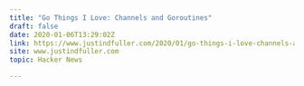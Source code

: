```yaml
---
title: "Go Things I Love: Channels and Goroutines"
draft: false
date: 2020-01-06T13:29:02Z
link: https://www.justindfuller.com/2020/01/go-things-i-love-channels-and-goroutines/?utm_medium=RSS&utm_source=hune
site: www.justindfuller.com
topic: Hacker News  

---
```

